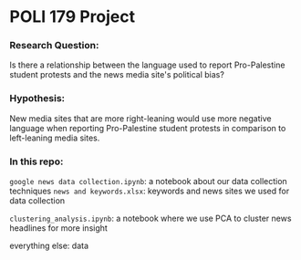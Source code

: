 #  POLI 179 Project


### Research Question: 
Is there a relationship between the language used to report Pro-Palestine student protests and the news media site's political bias?

### Hypothesis: 
New media sites that are more right-leaning would use more negative language when reporting Pro-Palestine student protests in comparison to left-leaning media sites. 


### In this repo: 

`google news data collection.ipynb`: a notebook about our data collection techniques
`news and keywords.xlsx`: keywords and news sites we used for data collection

`clustering_analysis.ipynb`: a notebook where we use PCA to cluster news headlines for more insight

everything else: data